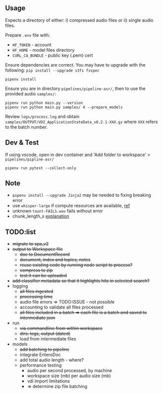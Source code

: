 


## Usage

Expects a directory of either: i) compressed audio files or ii) single audio files.

Prepare `.env` file with:

* `HF_TOKEN` - account
* `HF_HOME` - model files directory
* `CURL_CA_BUNDLE` - public key (.pem) cert

Ensure dependencies are correct.  You may have to upgrade with the following: `pip install --upgrade s3fs fsspec`

```
pipenv install
```


Ensure you are in directory `pipelines/pipeline-asr/`, then to use the provided audio `samples/`:

```
pipenv run python main.py --version
pipenv run python main.py samples/ 4 --prepare_models
```

Review `logs/process.log` and obtain `samples/OUTPUT/VDI_ApplicationStateData_v0.2.1-XXX.gz` where `XXX` refers to the batch number.


## Dev & Test

If using vscode, open in dev container and 'Add folder to workspace' > `pipelines/pipline-asr/`

```
pipenv run pytest --collect-only
```


## Note

* `pipenv install --upgrade Jinja2` may be needed to fixing breaking error
* use `whisper-large` if compute resources are available, [ref](https://huggingface.co/openai/whisper-large-v2#long-form-transcription)
* unknown `taunt-FAILS.wav` fails without error
* chunk_length_s [explanation](https://huggingface.co/blog/asr-chunking)



## TODO:list

* ~~migrate to spa_v2~~
* ~~output to Workspace file~~
  - ~~doc to DocumentRecord~~
  - ~~document, index and topics, notes~~
  - ~~reuse existing code by running node script to process?~~
  - ~~compress to zip~~
  - ~~test it can be uploaded~~
* ~~add classifier metadata so that it highlights hits in selected search?~~
* logging
  - ~~all files ingested~~
  - ~~processing time~~
  - audio file errors => TODO:ISSUE - not possible
  - accounting to validate all files processed
  - ~~all files included in a batch => each file is a batch and saved to intermediate json~~
* run
  - ~~via commandline from within workspace~~
  - ~~dirs: logs, output (dated)~~
  - load from intermediate files
* models
  - ~~add batching to pipeline~~
  - integrate EnteroDoc
  - add total audio length - where?
  - performance testing
    + audio per second processed, by machine
    + workspace size (mb) per audio size (mb)
    + vdi import limitations
    + => determine zip file batching